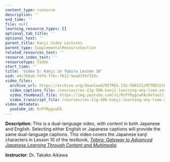 ```yaml
---
content_type: resource
description: ''
end_time: ''
file: null
learning_resource_types: []
optional_tab_title: ''
optional_text: ''
parent_title: Kanji Video Lectures
parent_type: SupplementalResourceSection
related_resources_text: ''
resource_index_text: ''
resourcetype: Video
start_time: ''
title: 'Video 5: Kanji in Tobira Lesson 10'
uid: 44c768ab-fdfd-f76c-7612-5ead3f6f355c
video_files:
  archive_url: https://archive.org/download/MITRES.21G-506S21/MITRES21G-506S21_Kanji_10_1080p.mp4
  video_captions_file: /courses/res-21g-506-kanji-learning-any-time-any-place-for-japanese-vi-spring-2021/b3a52eef49fb5b619dbb5fb41a394151_RrPfRygcwFA.vtt
  video_thumbnail_file: https://img.youtube.com/vi/RrPfRygcwFA/default.jpg
  video_transcript_file: /courses/res-21g-506-kanji-learning-any-time-any-place-for-japanese-vi-spring-2021/b23d8c69a7090663a336f973e52417b2_RrPfRygcwFA.pdf
video_metadata:
  youtube_id: RrPfRygcwFA
---
```


**Description**: This is a dual-language video, with content in both Japanese and English. Selecting either English or Japanese captions will provide the same dual-language captions. This video covers the Japanese kanji characters in Lesson 10 of the textbook, _[Tobira: Gateway to Advanced Japanese Learning Through Content and Multimedia](https://tobiraweb.9640.jp/)_.

**Instructor**: Dr. Takako Aikawa